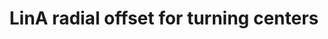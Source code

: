 ---
title : "LinA radial offset for turning centers"
category   : " "
headline   : " "
short_desc   : "Powered radial offset shapers for all common CNC lathes "
long_desc   : " "
img   : "/images/LinSaxialformachiningcenters.jpeg"
series : "/benz/metal/machiningcenters/broachingunits/"
link: "linaradial" 
---